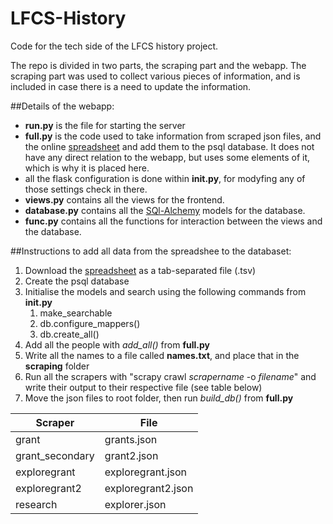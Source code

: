 # LFCS-History
Code for the tech side of the LFCS history project.

The repo is divided in two parts, the scraping part and the webapp.
The scraping part was used to collect various pieces of information, 
and is included in case there is a need to update the information.

##Details of the webapp:
* **run.py** is the file for starting the server
* **full.py** is the code used to take information from scraped json files, and the online 
[spreadsheet](https://docs.google.com/spreadsheets/d/1bszochg8ZHpsf2phzVIw_xhKkDlNebpowGay6TVadsE/edit?usp=sharing)
and add them to the psql database. It does not have any direct relation to the webapp, 
but uses some elements of it, which is why it is placed here.
* all the flask configuration is done within **__init__.py**, for modyfing any of those settings check in there.
* **views.py** contains all the views for the frontend.
* **database.py** contains all the [SQl-Alchemy](http://www.sqlalchemy.org/) models for the database.
* **func.py** contains all the functions for interaction between the views and the database.

##Instructions to add all data from the spreadshee to the databaset:
1. Download the 
[spreadsheet](https://docs.google.com/spreadsheets/d/1bszochg8ZHpsf2phzVIw_xhKkDlNebpowGay6TVadsE/edit?usp=sharing)
as a tab-separated file (.tsv)
2. Create the psql database
3. Initialise the models and search using the following commands from **__init__.py**
    1. make_searchable
    2. db.configure_mappers()
    3. db.create_all()
4. Add all the people with *add_all()* from **full.py**
5. Write all the names to a file called **names.txt**, and place that in the **scraping** folder
6. Run all the scrapers with "scrapy crawl *scrapername* -o *filename*" and write their output to their respective file (see table below)
7. Move the json files to root folder, then run *build_db()* from **full.py**

| Scraper        | File         |
| -------------  |-------------  |
| grant          | grants.json   |
| grant_secondary| grant2.json   |
| exploregrant   | exploregrant.json |
| exploregrant2  | exploregrant2.json |
| research       | explorer.json |
